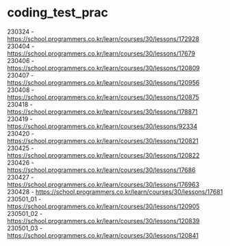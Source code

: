 # coding_test_prac
230324 - https://school.programmers.co.kr/learn/courses/30/lessons/172928  
230404 - https://school.programmers.co.kr/learn/courses/30/lessons/17679  
230406 - https://school.programmers.co.kr/learn/courses/30/lessons/120809  
230407 - https://school.programmers.co.kr/learn/courses/30/lessons/120956  
230408 - https://school.programmers.co.kr/learn/courses/30/lessons/120875  
230418 - https://school.programmers.co.kr/learn/courses/30/lessons/178871  
230419 - https://school.programmers.co.kr/learn/courses/30/lessons/92334  
230420 - https://school.programmers.co.kr/learn/courses/30/lessons/120821  
230425 - https://school.programmers.co.kr/learn/courses/30/lessons/120822  
230426 - https://school.programmers.co.kr/learn/courses/30/lessons/17686  
230427 - https://school.programmers.co.kr/learn/courses/30/lessons/176963  
230428 - https://school.programmers.co.kr/learn/courses/30/lessons/17681  
230501_01 - https://school.programmers.co.kr/learn/courses/30/lessons/120905  
230501_02 - https://school.programmers.co.kr/learn/courses/30/lessons/120839  
230501_03 - https://school.programmers.co.kr/learn/courses/30/lessons/120841  
  
